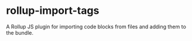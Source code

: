 # rollup-import-tags
A Rollup JS plugin for importing code blocks from files and adding them to the bundle.
